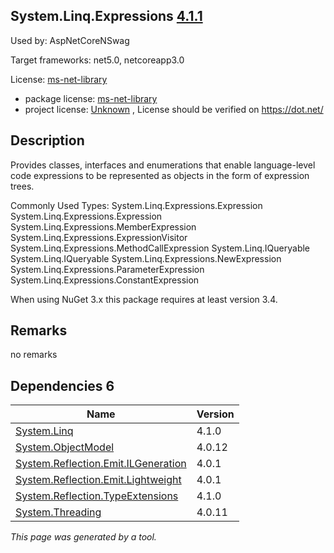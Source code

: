 System.Linq.Expressions [4.1.1](https://www.nuget.org/packages/System.Linq.Expressions/4.1.1)
--------------------

Used by: AspNetCoreNSwag

Target frameworks: net5.0, netcoreapp3.0

License: [ms-net-library](../../../../licenses/ms-net-library) 

- package license: [ms-net-library](http://go.microsoft.com/fwlink/?LinkId=329770) 
- project license: [Unknown](https://dot.net/) , License should be verified on https://dot.net/

Description
-----------
Provides classes, interfaces and enumerations that enable language-level code expressions to be represented as objects in the form of expression trees.

Commonly Used Types:
System.Linq.Expressions.Expression<TDelegate>
System.Linq.Expressions.Expression
System.Linq.Expressions.MemberExpression
System.Linq.Expressions.ExpressionVisitor
System.Linq.Expressions.MethodCallExpression
System.Linq.IQueryable<T>
System.Linq.IQueryable
System.Linq.Expressions.NewExpression
System.Linq.Expressions.ParameterExpression
System.Linq.Expressions.ConstantExpression
 
When using NuGet 3.x this package requires at least version 3.4.

Remarks
-----------
no remarks


Dependencies 6
-----------

|Name|Version|
|----------|:----|
|[System.Linq](../../../../packages/nuget.org/system.linq/4.1.0)|4.1.0|
|[System.ObjectModel](../../../../packages/nuget.org/system.objectmodel/4.0.12)|4.0.12|
|[System.Reflection.Emit.ILGeneration](../../../../packages/nuget.org/system.reflection.emit.ilgeneration/4.0.1)|4.0.1|
|[System.Reflection.Emit.Lightweight](../../../../packages/nuget.org/system.reflection.emit.lightweight/4.0.1)|4.0.1|
|[System.Reflection.TypeExtensions](../../../../packages/nuget.org/system.reflection.typeextensions/4.1.0)|4.1.0|
|[System.Threading](../../../../packages/nuget.org/system.threading/4.0.11)|4.0.11|

*This page was generated by a tool.*